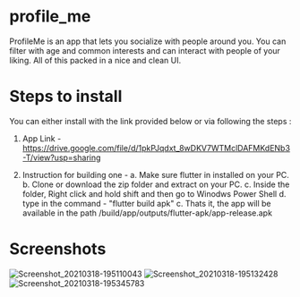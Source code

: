 # profile_me

ProfileMe is an app that lets you socialize with people around you. You can filter with age and common interests and can interact with people of your liking. All of this packed in a nice and clean UI.

# Steps to install

You can either install with the link provided below or via following the steps :

1. App Link - https://drive.google.com/file/d/1pkPJqdxt_8wDKV7WTMclDAFMKdENb3-T/view?usp=sharing

2. Instruction for building one -
   a. Make sure flutter in installed on your PC.
   b. Clone or download the zip folder and extract on your PC.
   c. Inside the folder, Right click and hold shift and then go to Winodws Power Shell
   d. type in the command - "flutter build apk"
   c. Thats it, the app will be available in the path <Your Flutter project>/build/app/outputs/flutter-apk/app-release.apk
  
 
# Screenshots

![Screenshot_20210318-195110043](https://user-images.githubusercontent.com/29004325/111644687-135e1600-8826-11eb-8b94-77e974074d98.jpg)
![Screenshot_20210318-195132428](https://user-images.githubusercontent.com/29004325/111644708-1953f700-8826-11eb-9ab8-8898259880ed.jpg)
![Screenshot_20210318-195345783](https://user-images.githubusercontent.com/29004325/111644813-2f61b780-8826-11eb-9da8-81cf72045c8c.jpg)
